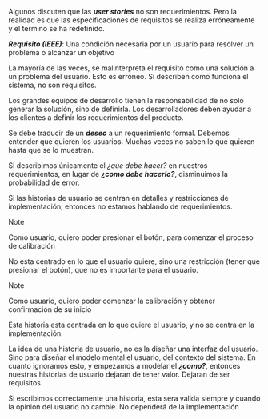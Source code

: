 Algunos discuten que las ***user stories*** no son requerimientos. Pero la realidad es que las especificaciones de requisitos se realiza erróneamente y el termino se ha redefinido.

***Requisito (IEEE)***: Una condición necesaria por un usuario para resolver un problema o alcanzar un objetivo

La mayoría de las veces, se malinterpreta el requisito como una solución a un problema del usuario. Esto es erróneo. Si describen como funciona el sistema, no son requisitos.

Los grandes equipos de desarrollo tienen la responsabilidad de no solo generar la solución, sino de definirla. Los desarrolladores deben ayudar a los clientes a definir los requerimientos del producto.

Se debe traducir de un ***deseo*** a un requerimiento formal. Debemos entender que quieren los usuarios. Muchas veces no saben lo que quieren hasta que se lo muestran.

Si describimos únicamente el *¿que debe hacer?* en nuestros requerimientos, en lugar de ***¿como debe hacerlo?***, disminuimos la probabilidad de error.

Si las historias de usuario se centran en detalles y restricciones de implementación, entonces no estamos hablando de requerimientos.

> [!note]
> Como usuario, quiero poder presionar el botón, para comenzar el proceso de calibración

No esta centrado en lo que el usuario quiere, sino una restricción (tener que presionar el botón), que no es importante para el usuario.

> [!note]
> Como usuario, quiero poder comenzar la calibración y obtener confirmación de su inicio

Esta historia esta centrada en lo que quiere el usuario, y no se centra en la implementación.

La idea de una historia de usuario, no es la diseñar una interfaz del usuario. Sino para diseñar el modelo mental el usuario, del contexto del sistema. En cuanto ignoramos esto, y empezamos a modelar el ***¿como?***, entonces nuestras historias de usuario dejaran de tener valor. Dejaran de ser requisitos.

Si escribimos correctamente una historia, esta sera valida siempre y cuando la opinion del usuario no cambie. No dependerá de la implementación
